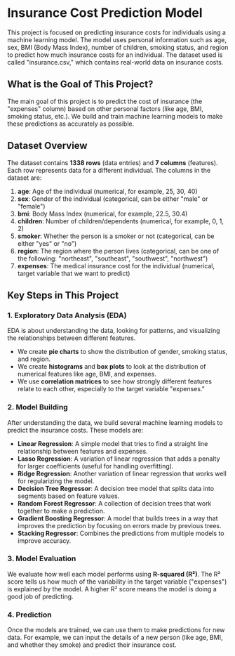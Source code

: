 # Insurance Cost Prediction Model

This project is focused on predicting insurance costs for individuals using a machine learning model. The model uses personal information such as age, sex, BMI (Body Mass Index), number of children, smoking status, and region to predict how much insurance costs for an individual. The dataset used is called "insurance.csv," which contains real-world data on insurance costs.

## What is the Goal of This Project?

The main goal of this project is to predict the cost of insurance (the "expenses" column) based on other personal factors (like age, BMI, smoking status, etc.). We build and train machine learning models to make these predictions as accurately as possible.

## Dataset Overview

The dataset contains **1338 rows** (data entries) and **7 columns** (features). Each row represents data for a different individual. The columns in the dataset are:

1. **age**: Age of the individual (numerical, for example, 25, 30, 40)
2. **sex**: Gender of the individual (categorical, can be either "male" or "female")
3. **bmi**: Body Mass Index (numerical, for example, 22.5, 30.4)
4. **children**: Number of children/dependents (numerical, for example, 0, 1, 2)
5. **smoker**: Whether the person is a smoker or not (categorical, can be either "yes" or "no")
6. **region**: The region where the person lives (categorical, can be one of the following: "northeast", "southeast", "southwest", "northwest")
7. **expenses**: The medical insurance cost for the individual (numerical, target variable that we want to predict)

## Key Steps in This Project

### 1. Exploratory Data Analysis (EDA)
EDA is about understanding the data, looking for patterns, and visualizing the relationships between different features.

- We create **pie charts** to show the distribution of gender, smoking status, and region.
- We create **histograms** and **box plots** to look at the distribution of numerical features like age, BMI, and expenses.
- We use **correlation matrices** to see how strongly different features relate to each other, especially to the target variable "expenses."

### 2. Model Building
After understanding the data, we build several machine learning models to predict the insurance costs. These models are:

- **Linear Regression**: A simple model that tries to find a straight line relationship between features and expenses.
- **Lasso Regression**: A variation of linear regression that adds a penalty for larger coefficients (useful for handling overfitting).
- **Ridge Regression**: Another variation of linear regression that works well for regularizing the model.
- **Decision Tree Regressor**: A decision tree model that splits data into segments based on feature values.
- **Random Forest Regressor**: A collection of decision trees that work together to make a prediction.
- **Gradient Boosting Regressor**: A model that builds trees in a way that improves the prediction by focusing on errors made by previous trees.
- **Stacking Regressor**: Combines the predictions from multiple models to improve accuracy.

### 3. Model Evaluation
We evaluate how well each model performs using **R-squared (R²)**. The R² score tells us how much of the variability in the target variable ("expenses") is explained by the model. A higher R² score means the model is doing a good job of predicting.

### 4. Prediction
Once the models are trained, we can use them to make predictions for new data. For example, we can input the details of a new person (like age, BMI, and whether they smoke) and predict their insurance cost.

